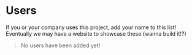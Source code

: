 # Users

<!-- START doctoc generated TOC please keep comment here to allow auto update -->
<!-- DON'T EDIT THIS SECTION, INSTEAD RE-RUN doctoc TO UPDATE -->
<!-- END doctoc generated TOC please keep comment here to allow auto update -->

If you or your company uses this project, add your name to this list! Eventually
we may have a website to showcase these (wanna build it!?)

> No users have been added yet!

<!--
This file should just be a bulleted list like this:

- [Company/Project/Person](https://example.com) uses it in [some app](https://example.com)
-->
